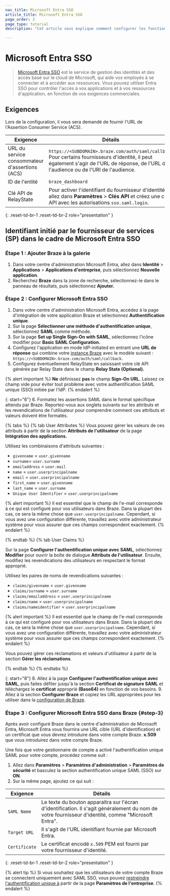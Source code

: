 ```yaml
---
nav_title: Microsoft Entra SSO
article_title: Microsoft Entra SSO
page_order: 3
page_type: tutorial
description: "Cet article vous explique comment configurer les fonctionnalités d'authentification unique de Microsoft Entra avec Braze."

---
```


# Microsoft Entra SSO

> [Microsoft Entra SSO](https://learn.microsoft.com/en-us/entra/identity/saas-apps/braze-tutorial) est le service de gestion des identités et des accès basé sur le cloud de Microsoft, qui aide vos employés à se connecter et à accéder aux ressources. Vous pouvez utiliser Entra SSO pour contrôler l'accès à vos applications et à vos ressources d'application, en fonction de vos exigences commerciales.

## Exigences

Lors de la configuration, il vous sera demandé de fournir l'URL de l'Assertion Consumer Service (ACS).  

| Exigence | Détails |
|---|---|
| URL du service consommateur d'assertions (ACS) | `https://<SUBDOMAIN>.braze.com/auth/saml/callback` <br> Pour certains fournisseurs d'identité, il peut également s'agir de l'URL de réponse, de l'URL de l'audience ou de l'URI de l'audience. |
| ID de l'entité | `braze_dashboard`|
| Clé API de RelayState | Pour activer l'identifiant du fournisseur d'identité, allez dans **Paramètres** > **Clés API** et créez une clé API avec les autorisations `sso.saml.login`. |
{: .reset-td-br-1 .reset-td-br-2 role="presentation" }

## Identifiant initié par le fournisseur de services (SP) dans le cadre de Microsoft Entra SSO

### Étape 1 : Ajouter Braze à la galerie

1. Dans votre centre d'administration Microsoft Entra, allez dans **Identité** > **Applications** > **Applications d'entreprise**, puis sélectionnez **Nouvelle application**.
2. Recherchez **Braze** dans la zone de recherche, sélectionnez-le dans le panneau de résultats, puis sélectionnez **Ajouter.**

### Étape 2 : Configurer Microsoft Entra SSO

1. Dans votre centre d'administration Microsoft Entra, accédez à la page d'intégration de votre application Braze et sélectionnez **Authentification unique**.
2. Sur la page **Sélectionner une méthode d'authentification unique**, sélectionnez **SAML** comme méthode.
3. Sur la page **Set up Single Sign-On with SAML**, sélectionnez l'icône modifier pour **Basic SAML Configuration.**
4. Configurez l'application en mode IdP-initiated en entrant une **URL de réponse** qui combine votre [instance Braze]({{site.baseurl}}/user_guide/administrative/access_braze/braze_instances/#braze-instances) avec le modèle suivant : `https://<SUBDOMAIN>.braze.com/auth/saml/callback`.
5. Configurez éventuellement RelayState en saisissant votre clé API générée par Relay State dans le champ **Relay State (Optional).** 

{% alert important %}
**Ne** définissez **pas** le champ **Sign-On URL.**  Laissez ce champ vide pour éviter tout problème avec votre authentification SAML unique (SSO) initiée par l'IdP.
{% endalert %}

{: start="6"}
6\. Formatez les assertions SAML dans le format spécifique attendu par Braze. Reportez-vous aux onglets suivants sur les attributs et les revendications de l'utilisateur pour comprendre comment ces attributs et valeurs doivent être formatés.

{% tabs %}
{% tab User Attributes %}
Vous pouvez gérer les valeurs de ces attributs à partir de la section **Attributs de l'utilisateur** de la page **Intégration des applications.** 

Utilisez les combinaisons d'attributs suivantes :

- `givenname` = `user.givenname`
- `surname`= `user.surname`
- `emailaddress` = `user.mail`
- `name` = `user.userprincipalname`
- `email` = `user.userprincipalname`
- `first_name` = `user.givenname`
- `last_name` = `user.surname`
- `Unique User Identifier` = `user.userprincipalname`

{% alert important %}
Il est essentiel que le champ de l'e-mail corresponde à ce qui est configuré pour vos utilisateurs dans Braze. Dans la plupart des cas, ce sera la même chose que `user.userprincipalname`. Cependant, si vous avez une configuration différente, travaillez avec votre administrateur système pour vous assurer que ces champs correspondent exactement.
{% endalert %}

{% endtab %}
{% tab User Claims %}

Sur la page **Configurer l'authentification unique avec SAML**, sélectionnez **Modifier** pour ouvrir la boîte de dialogue **Attributs de l'utilisateur**. Ensuite, modifiez les revendications des utilisateurs en respectant le format approprié.

Utilisez les paires de noms de revendications suivantes :

- `claims/givenname` = `user.givenname`
- `claims/surname` = `user.surname`
- `claims/emailaddress` = `user.userprincipalname`
- `claims/name` = `user.userprincipalname`
- `claims/nameidentifier` = `user.userprincipalname`

{% alert important %}
Il est essentiel que le champ de l'e-mail corresponde à ce qui est configuré pour vos utilisateurs dans Braze. Dans la plupart des cas, ce sera la même chose que `user.userprincipalname`. Cependant, si vous avez une configuration différente, travaillez avec votre administrateur système pour vous assurer que ces champs correspondent exactement.
{% endalert %}

Vous pouvez gérer ces réclamations et valeurs d'utilisateur à partir de la section **Gérer les réclamations**.

{% endtab %}
{% endtabs %}

{: start="8"}
8\. Allez à la page **Configurer l'authentification unique avec SAML**, puis faites défiler jusqu'à la section **Certificat de signature SAML** et téléchargez le **certificat** approprié **(Base64)** en fonction de vos besoins.
9\. Allez à la section **Configurer Braze** et copiez les URL appropriées pour les utiliser dans la [configuration de Braze](#step-3).

### Étape 3 : Configurer Microsoft Entra SSO dans Braze {#step-3}

Après avoir configuré Braze dans le centre d'administration de Microsoft Entra, Microsoft Entra vous fournira une URL cible (URL d'identification) et un certificat que vous devrez introduire dans votre compte Braze. **x.509** que vous introduirez dans votre compte Braze.

Une fois que votre gestionnaire de compte a activé l'authentification unique SAML pour votre compte, procédez comme suit :

1. Allez dans **Paramètres** > **Paramètres d'administration** > **Paramètres de sécurité** et basculez la section authentification unique SAML (SSO) sur **ON**.
2. Sur la même page, ajoutez ce qui suit :

| Exigence | Détails |
|---|---|
| `SAML Name` | Le texte du bouton apparaîtra sur l'écran d'identification. Il s'agit généralement du nom de votre fournisseur d'identité, comme "Microsoft Entra". |
| `Target URL` | Il s'agit de l'URL identifiant fournie par Microsoft Entra.|
| `Certificate` | Le certificat encodé `x.509` PEM est fourni par votre fournisseur d'identité. |
{: .reset-td-br-1 .reset-td-br-2 role="presentation" }

{% alert tip %}
Si vous souhaitez que les utilisateurs de votre compte Braze se connectent uniquement avec SAML SSO, vous pouvez [restreindre l'authentification unique à]({{site.baseurl}}/user_guide/administrative/access_braze/single_sign_on/set_up/#restriction) partir de la page **Paramètres de l'entreprise**.
{% endalert %}
